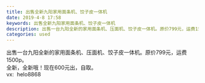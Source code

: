 ```yaml
---
title: 出售全新九阳家用面条机、饺子皮一体机
date: 2019-4-8 17:58
keywords: 出售全新九阳家用面条机、饺子皮一体机
description: 出售一台九阳全新的家用面条机、压面机、饺子皮一体机。原价799元，运费1500p。全新，全新哦！现在600元出，自取。vx:  helo8868
categories: used
---
```

<td class="t_f" id="postmessage_3431637">

出售一台九阳全新的家用面条机、压面机、饺子皮一体机。原价799元，运费1500p。<br/>
全新，全新哦！现在600元出，自取。<br/>
vx:  helo8868<br/>
<img alt="" border="0" class="zoom" data-cf-modified-d3ca0876d6fe3afff4f14dd4-="" file="http://www.flw.ph/data/appbyme/upload/image/201904/08/QGHNoAbr2RrY.jpg" id="aimg_Grj1R" lazyloadthumb="1" onclick="" onmouseover="" src="http://www.flw.ph/data/appbyme/upload/image/201904/08/QGHNoAbr2RrY.jpg"/><br/>
<img alt="" border="0" class="zoom" data-cf-modified-d3ca0876d6fe3afff4f14dd4-="" file="http://www.flw.ph/data/appbyme/upload/image/201904/08/9ahpeHYXYw5e.jpg" id="aimg_w9Q59" lazyloadthumb="1" onclick="" onmouseover="" src="http://www.flw.ph/data/appbyme/upload/image/201904/08/9ahpeHYXYw5e.jpg"/><br/>
</td>
